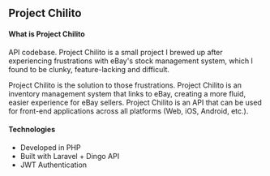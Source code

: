 ## Project Chilito

#### What is Project Chilito


API codebase. Project Chilito is a small project I brewed up after experiencing frustrations with eBay's stock management system, which I found to be clunky, feature-lacking and difficult.

Project Chilito is the solution to those frustrations. Project Chilito is an inventory management system that links to eBay, creating a more fluid, easier experience for eBay sellers. Project Chilito is an API that can be used for front-end applications across all platforms (Web, iOS, Android, etc.).

#### Technologies

* Developed in PHP
* Built with Laravel + Dingo API
* JWT Authentication
